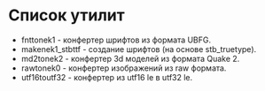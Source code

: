 ﻿# Список утилит

* fnttonek1 - конфертер шрифтов из формата UBFG.
* makenek1_stbttf - создание шрифтов (на основе stb_truetype).
* md2tonek2 - конфертер 3d моделей из формата Quake 2.
* rawtonek0 - конфертер изображений из raw формата.
* utf16toutf32 - конфертер из utf16 le в utf32 le.
